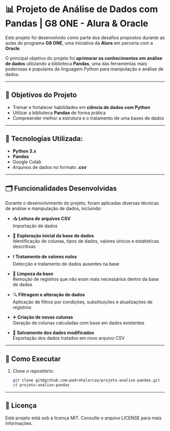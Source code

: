 # 📊 Projeto de Análise de Dados com Pandas | G8 ONE - Alura & Oracle

Este projeto foi desenvolvido como parte dos desafios propostos durante as aulas do programa **G8 ONE**, uma iniciativa da **Alura** em parceria com a **Oracle**.

O principal objetivo do projeto foi **aprimorar os conhecimentos em análise de dados** utilizando a biblioteca **Pandas**, uma das ferramentas mais poderosas e populares da linguagem Python para manipulação e análise de dados.

---

## 🧠 Objetivos do Projeto

- Treinar e fortalecer habilidades em **ciência de dados com Python**
- Utilizar a biblioteca **Pandas** de forma prática
- Compreender melhor a estrutura e o tratamento de uma bases de dados 

---

## 🔧 Tecnologias Utilizada:

- **Python 3.x**
- **Pandas**
- Google Colab
- Arquivos de dados no formato **.csv**

---

## 🗂️ Funcionalidades Desenvolvidas

Durante o desenvolvimento do projeto, foram aplicadas diversas técnicas de análise e manipulação de dados, incluindo:

- 📥 **Leitura de arquivos CSV**  
  Importação de dados 

- 🧾 **Exploração inicial da base de dados**  
  Identificação de colunas, tipos de dados, valores únicos e estatísticas descritivas

- ❗ **Tratamento de valores nulos**  
  Detecção e tratamento de dados ausentes na base

- 🧹 **Limpeza da base**  
  Remoção de registros que não eram mais necessários dentro da base de dados

- 🔍 **Filtragem e alteração de dados**  
  Aplicação de filtros por condições, substituições e atualizações de registros

- ➕ **Criação de novas colunas**  
  Geração de colunas calculadas com base em dados existentes

- 💾 **Salvamento dos dados modificados**  
  Exportação dos dados tratados em novo arquivo CSV


---

## 🚀 Como Executar

1. Clone o repositório:
   ```bash
   git clone git@github.com:pedrohalarcao/projeto-analise-pandas.git
   cd projeto-analise-pandas

---

## 📝 Licença

Este projeto está sob a licença MIT. Consulte o arquivo LICENSE para mais informações.


